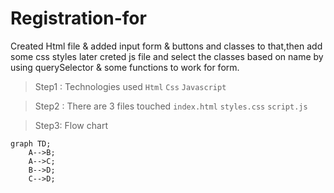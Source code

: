 # Registration-for
Created Html file & added input form & buttons and classes to that,then add some css styles later creted js file and select the classes based on name by using querySelector & some functions to work for form. 


>Step1 : Technologies used 
`Html` `Css` `Javascript`

>Step2 : There are 3 files touched
`index.html` `styles.css` `script.js`

>Step3: Flow chart

```mermaid
graph TD;
    A-->B;
    A-->C;
    B-->D;
    C-->D;
